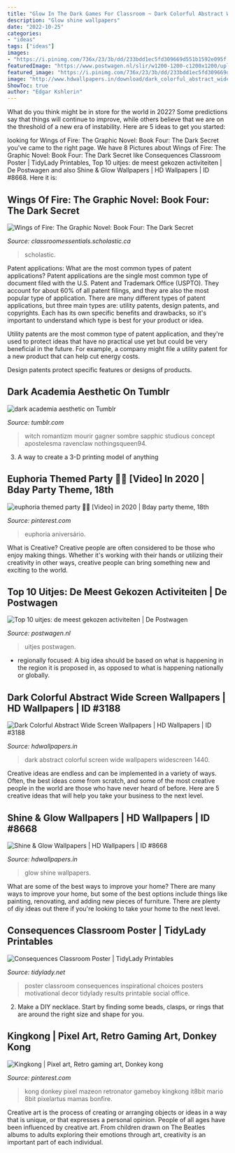 ```yaml
---
title: "Glow In The Dark Games For Classroom ~ Dark Colorful Abstract Wide Screen Wallpapers"
description: "Glow shine wallpapers"
date: "2022-10-25"
categories:
- "ideas"
tags: ["ideas"]
images:
- "https://i.pinimg.com/736x/23/3b/dd/233bdd1ec5fd309669d551b1592e095f.jpg"
featuredImage: "https://www.postwagen.nl/slir/w1200-1200-c1200x1200/uploads/product/images/10184_047.jpg"
featured_image: "https://i.pinimg.com/736x/23/3b/dd/233bdd1ec5fd309669d551b1592e095f.jpg"
image: "http://www.hdwallpapers.in/download/dark_colorful_abstract_wide_screen-1440x900.jpg"
ShowToc: true
author: "Edgar Kshlerin"
---
```



What do you think might be in store for the world in 2022? Some predictions say that things will continue to improve, while others believe that we are on the threshold of a new era of instability. Here are 5 ideas to get you started: 

	

		
looking for Wings of Fire: The Graphic Novel: Book Four: The Dark Secret you've came to the right page. We have 8 Pictures about Wings of Fire: The Graphic Novel: Book Four: The Dark Secret like Consequences Classroom Poster | TidyLady Printables, Top 10 uitjes: de meest gekozen activiteiten | De Postwagen and also Shine &amp; Glow Wallpapers | HD Wallpapers | ID #8668. Here it is:
		
    
## Wings Of Fire: The Graphic Novel: Book Four: The Dark Secret

<img loading=lazy src="https://classroomessentials.scholastic.ca/dw/image/v2/AAXY_PRD/on/demandware.static/-/Sites-master-catalog-cec-ca/default/dwaedc5b34/products/9781338344219-4.jpg?sw=440&amp;sh=440&amp;sm=fit&amp;sfrm=jpg" onerror="this.onerror=null;this.src='https://tse1.mm.bing.net/th?id=OIP.szFfXMJmMbvRCzy8iJm7WAAAAA&amp;pid=15.1';" alt="Wings of Fire: The Graphic Novel: Book Four: The Dark Secret">

_Source: classroomessentials.scholastic.ca_

>scholastic. 

	

Patent applications: What are the most common types of patent applications?
Patent applications are the single most common type of document filed with the U.S. Patent and Trademark Office (USPTO). They account for about 60% of all patent filings, and they are also the most popular type of application.
There are many different types of patent applications, but three main types are: utility patents, design patents, and copyrights. Each has its own specific benefits and drawbacks, so it's important to understand which type is best for your product or idea.

 Utility patents are the most common type of patent application, and they're used to protect ideas that have no practical use yet but could be very beneficial in the future. For example, a company might file a utility patent for a new product that can help cut energy costs.

Design patents protect specific features or designs of products.

    
## Dark Academia Aesthetic On Tumblr

<img loading=lazy src="https://66.media.tumblr.com/57ac50a4230c00c714043d3aee3018d2/ae8025b0659465db-cf/s640x960/fbe13d0d0cc5e4e21ee8692536327fa8d2c80c73.jpg" onerror="this.onerror=null;this.src='https://tse1.mm.bing.net/th?id=OIP.3sTJgTZHW8ECsstduRaRDQHaJ4&amp;pid=15.1';" alt="dark academia aesthetic on Tumblr">

_Source: tumblr.com_

>witch romantizm mourir gagner sombre sapphic studious concept apostelesma ravenclaw nothingsqueen94. 

	

3. A way to create a 3-D printing model of anything 

    
## Euphoria Themed Party 🤩🤩 [Video] In 2020 | Bday Party Theme, 18th

<img loading=lazy src="https://i.pinimg.com/736x/09/26/1c/09261cf57835b2eec58c1daeed68ea4c.jpg" onerror="this.onerror=null;this.src='https://tse1.mm.bing.net/th?id=OIP.IeIxjGmkgDOEIRVBHDPh9AHaNK&amp;pid=15.1';" alt="euphoria themed party 🤩🤩 [Video] in 2020 | Bday party theme, 18th">

_Source: pinterest.com_

>euphoria aniversário. 

	

What is Creative?
Creative people are often considered to be those who enjoy making things. Whether it's working with their hands or utilizing their creativity in other ways, creative people can bring something new and exciting to the world.

    
## Top 10 Uitjes: De Meest Gekozen Activiteiten | De Postwagen

<img loading=lazy src="https://www.postwagen.nl/slir/w1200-1200-c1200x1200/uploads/product/images/10184_047.jpg" onerror="this.onerror=null;this.src='https://tse1.mm.bing.net/th?id=OIP.2GV0NlViQG11mIxlWI7sFQHaHa&amp;pid=15.1';" alt="Top 10 uitjes: de meest gekozen activiteiten | De Postwagen">

_Source: postwagen.nl_

>uitjes postwagen. 

	

- regionally focused: A big idea should be based on what is happening in the region it is proposed in, as opposed to what is happening nationally or globally.

    
## Dark Colorful Abstract Wide Screen Wallpapers | HD Wallpapers | ID #3188

<img loading=lazy src="http://www.hdwallpapers.in/download/dark_colorful_abstract_wide_screen-1440x900.jpg" onerror="this.onerror=null;this.src='https://tse1.mm.bing.net/th?id=OIP.1HcFBY51M8GOwgsi_mpGywHaEo&amp;pid=15.1';" alt="Dark Colorful Abstract Wide Screen Wallpapers | HD Wallpapers | ID #3188">

_Source: hdwallpapers.in_

>dark abstract colorful screen wide wallpapers widescreen 1440. 

	

Creative ideas are endless and can be implemented in a variety of ways. Often, the best ideas come from scratch, and some of the most creative people in the world are those who have never heard of before. Here are 5 creative ideas that will help you take your business to the next level.

    
## Shine &amp; Glow Wallpapers | HD Wallpapers | ID #8668

<img loading=lazy src="http://www.hdwallpapers.in/download/shine__glow-2560x1600.jpg" onerror="this.onerror=null;this.src='https://tse3.mm.bing.net/th?id=OIP.ma8Nymbx05bUVmobPpQD5wHaEo&amp;pid=15.1';" alt="Shine &amp; Glow Wallpapers | HD Wallpapers | ID #8668">

_Source: hdwallpapers.in_

>glow shine wallpapers. 

	

What are some of the best ways to improve your home?
There are many ways to improve your home, but some of the best options include things like painting, renovating, and adding new pieces of furniture. There are plenty of diy ideas out there if you're looking to take your home to the next level.

    
## Consequences Classroom Poster | TidyLady Printables

<img loading=lazy src="https://cdn.shopify.com/s/files/1/0010/9599/1332/products/il_fullxfull.1918485780_8ll5_1200x1200.jpg?v=1580449337" onerror="this.onerror=null;this.src='https://tse2.mm.bing.net/th?id=OIP.GlStfo94NpkwpIoAzV9GMgHaHa&amp;pid=15.1';" alt="Consequences Classroom Poster | TidyLady Printables">

_Source: tidylady.net_

>poster classroom consequences inspirational choices posters motivational decor tidylady results printable social office. 

	

2. Make a DIY necklace. Start by finding some beads, clasps, or rings that are around the right size and shape for you.

    
## Kingkong | Pixel Art, Retro Gaming Art, Donkey Kong

<img loading=lazy src="https://i.pinimg.com/736x/23/3b/dd/233bdd1ec5fd309669d551b1592e095f.jpg" onerror="this.onerror=null;this.src='https://tse3.mm.bing.net/th?id=OIP.Ay_W6v8Ju9IprrVEWy2jkgHaK9&amp;pid=15.1';" alt="Kingkong | Pixel art, Retro gaming art, Donkey kong">

_Source: pinterest.com_

>kong donkey pixel mazeon retronator gameboy kingkong it8bit mario 8bit pixelartus mamas bonfire. 

	

Creative art is the process of creating or arranging objects or ideas in a way that is unique, or that expresses a personal opinion. People of all ages have been influenced by creative art. From children drawn on The Beatles albums to adults exploring their emotions through art, creativity is an important part of each individual.

